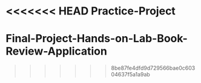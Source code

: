 <<<<<<< HEAD
Practice-Project
=======
# Final-Project-Hands-on-Lab-Book-Review-Application
>>>>>>> 8be87fe4dfd9d729566bae0c60304637f5a1a9ab
